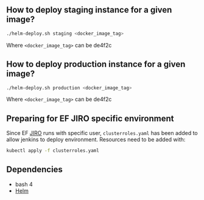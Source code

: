 ## How to deploy staging instance for a given image?

```bash
./helm-deploy.sh staging <docker_image_tag>
```

Where `<docker_image_tag>` can be de4f2c
## How to deploy production instance for a given image?

```bash
./helm-deploy.sh production <docker_image_tag>
```

Where `<docker_image_tag>` can be de4f2c

## Preparing for EF JIRO specific environment
Since EF [JIRO](https://foundation.eclipse.org/ci/infra/job/open-vsx.org) runs with specific user, `clusterroles.yaml` has been added to allow jenkins to deploy environment. Resources need to be added with:

```bash
kubectl apply -f clusterroles.yaml
```

## Dependencies

* bash 4
* [Helm](https://https://helm.sh/)
